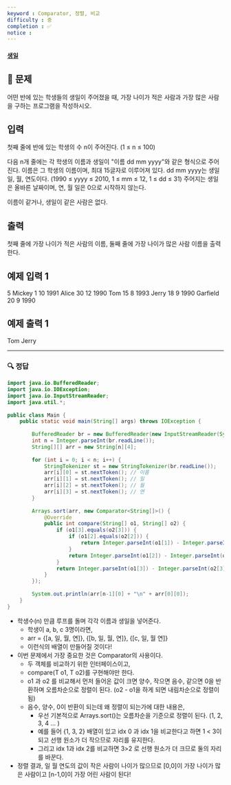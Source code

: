 ```yaml
---
keyword : Comparator, 정렬, 비교
difficulty : 중
completion : ✅
notice : 
---
```


#### [생일](https://www.acmicpc.net/problem/5635)

## 📝 문제

어떤 반에 있는 학생들의 생일이 주어졌을 때, 가장 나이가 적은 사람과 가장 많은 사람을 구하는 프로그램을 작성하시오.

## 입력

첫째 줄에 반에 있는 학생의 수 n이 주어진다. (1 ≤ n ≤ 100)

다음 n개 줄에는 각 학생의 이름과 생일이 "이름 dd mm yyyy"와 같은 형식으로 주어진다. 이름은 그 학생의 이름이며, 최대 15글자로 이루어져 있다. dd mm yyyy는 생일 일, 월, 연도이다. (1990 ≤ yyyy ≤ 2010, 1 ≤ mm ≤ 12, 1 ≤ dd ≤ 31) 주어지는 생일은 올바른 날짜이며, 연, 월 일은 0으로 시작하지 않는다.

이름이 같거나, 생일이 같은 사람은 없다.

## 출력

첫째 줄에 가장 나이가 적은 사람의 이름, 둘째 줄에 가장 나이가 많은 사람 이름을 출력한다.

## 예제 입력 1

5
Mickey 1 10 1991
Alice 30 12 1990
Tom 15 8 1993
Jerry 18 9 1990
Garfield 20 9 1990

## 예제 출력 1

Tom
Jerry


---

### 🔍 정답

```java
import java.io.BufferedReader;  
import java.io.IOException;  
import java.io.InputStreamReader;  
import java.util.*;  
  
public class Main {  
    public static void main(String[] args) throws IOException {  
  
        BufferedReader br = new BufferedReader(new InputStreamReader(System.in));  
        int n = Integer.parseInt(br.readLine());  
        String[][] arr = new String[n][4];  
  
        for (int i = 0; i < n; i++) {  
            StringTokenizer st = new StringTokenizer(br.readLine());  
            arr[i][0] = st.nextToken(); // 이름  
            arr[i][1] = st.nextToken(); // 일  
            arr[i][2] = st.nextToken(); // 월  
            arr[i][3] = st.nextToken(); // 연  
        }  
  
        Arrays.sort(arr, new Comparator<String[]>() {  
            @Override  
            public int compare(String[] o1, String[] o2) {  
                if (o1[3].equals(o2[3])) {  
                    if (o1[2].equals(o2[2])) {  
                        return Integer.parseInt(o1[1]) - Integer.parseInt(o2[1]);  
                    }  
                    return Integer.parseInt(o1[2]) - Integer.parseInt(o2[2]);  
                }  
                return Integer.parseInt(o1[3]) - Integer.parseInt(o2[3]);  
            }  
        });  
  
        System.out.println(arr[n-1][0] + "\n" + arr[0][0]);  
    }  
}
```
- 학생수(n) 만큼 루프를 돌며 각각 이름과 생일을 넣어준다.
	- 학생이 a, b, c 3명이라면,
	- arr = {[a, 일, 월, 연]}, {[b, 일, 월, 연]}, {[c, 일, 월 연]}
	- 이런식의 배열이 만들어질 것이다!
- 이번 문제에서 가장 중요한 것은 Comparator의 사용이다.
	- 두 객체를 비교하기 위한 인터페이스이고,
	- compare(T o1, T o2)를 구현해야만 한다.
	- o1 과 o2 를 비교해서 먼저 들어온 값이 크면 양수, 작으면 음수, 같으면 0을 반환하며 오름차순으로 정렬이 된다. (o2 - o1을 하게 되면 내림차순으로 정렬이 됨)
	- 음수, 양수, 0이 반환이 되는데 왜 정렬이 되는가에 대한 내용은,
		- 우선 기본적으로 Arrays.sort()는 오름차순을 기준으로 정렬이 된다. (1, 2, 3, 4 ... )
		- 예를 들어 {1, 3, 2} 배열이 있고 idx 0 과 idx 1을 비교한다고 하면 1 < 3이 되고 선행 원소가 더 작으므로 자리를 유지한다.
		- 그리고 idx 1과 idx 2를 비교하면 3>2 로 선행 원소가 더 크므로 둘의 자리를 바꾼다.
- 정렬 결과, 일 월 연도의 값이 작은 사람이 나이가 많으므로 [0,0]이 가장 나이가 많은 사람이고 [n-1,0]이 가장 어린 사람이 된다!